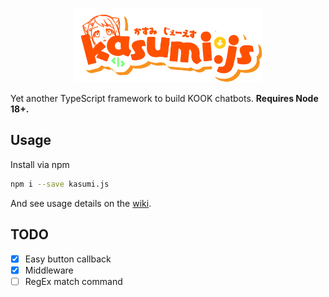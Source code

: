 <p align="center">
  <img style="width: 60%" src="./assets/kasumi-uwu.svg">
</p>

Yet another TypeScript framework to build KOOK chatbots. **Requires Node 18+.**

## Usage

Install via npm

```sh
npm i --save kasumi.js
```

And see usage details on the [wiki](https://kasumi.js.org/).

## TODO

- [X] Easy button callback
- [X] Middleware
- [ ] RegEx match command
